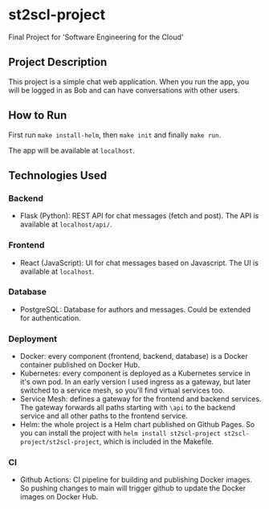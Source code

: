 # st2scl-project

Final Project for 'Software Engineering for the Cloud'

## Project Description

This project is a simple chat web application. When you run the app, you will be logged in as Bob and can have conversations with other users.

## How to Run

First run `make install-helm`, then `make init` and finally `make run`.

The app will be available at `localhost`.

## Technologies Used

### Backend

- Flask (Python): REST API for chat messages (fetch and post). The API is available at `localhost/api/`.

### Frontend

- React (JavaScript): UI for chat messages based on Javascript. The UI is available at `localhost`.

### Database

- PostgreSQL: Database for authors and messages. Could be extended for authentication.

### Deployment

- Docker: every component (frontend, backend, database) is a Docker container published on Docker Hub.
- Kubernetes: every component is deployed as a Kubernetes service in it's own pod. In an early version I used ingress as a gateway, but later switched to a service mesh, so you'll find virtual services too.
- Service Mesh: defines a gateway for the frontend and backend services. The gateway forwards all paths starting with `\api` to the backend service and all other paths to the frontend service.
- Helm: the whole project is a Helm chart published on Github Pages. So you can install the project with `helm install st2scl-project st2scl-project/st2scl-project`, which is included in the Makefile.

### CI

- Github Actions: CI pipeline for building and publishing Docker images. So pushing changes to main will trigger github to update the Docker images on Docker Hub.
